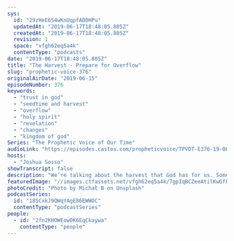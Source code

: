 ```yaml
---
sys:
  id: "29zHeE6S4wKnUqpfAB0HPu"
  updatedAt: "2019-06-17T18:48:05.805Z"
  createdAt: "2019-06-17T18:48:05.805Z"
  revision: 1
  space: "vfgh62eq5a4k"
  contentType: "podcasts"
date: "2019-06-17T18:48:05.805Z"
title: "The Harvest - Prepare for Overflow"
slug: "prophetic-voice-376"
originalAirDate: "2019-06-15"
episodeNumber: 376
keywords:
  - "trust in god"
  - "seedtime and harvest"
  - "overflow"
  - "holy spirit"
  - "revelation"
  - "changes"
  - "kingdom of god"
Series: "The Prophetic Voice of Our Time"
audioLink: "https://episodes.castos.com/propheticvoice/TPVOT-E376-19-06-15-16-The-Harvest-Prepare-for-Overflow.mp3"
hosts:
  - "Joshua Sosso"
showTranscript: false
description: "We’re talking about the harvest that God has for us. Something that He is telling us now is that we need to prepare for overflow in our lives, cause He wants to bring an overflow in our lives that is going to transform the world around us."
featuredImage: "//images.ctfassets.net/vfgh62eq5a4k/7gpIqBCZeeAtilKwGfFXnS/577962b3151a03dc1463df24ee59204e/michal-b-749722-unsplash.jpg"
photoCredit: "Photo by Michał B on Unsplash"
podcastSeries:
  id: "185CxkJ9QWqYAgE86EWWOC"
  contentType: "podcastSeries"
people:
  - id: "2fn2KHOWEow0K6EqCkaywa"
    contentType: "people"
---
```

